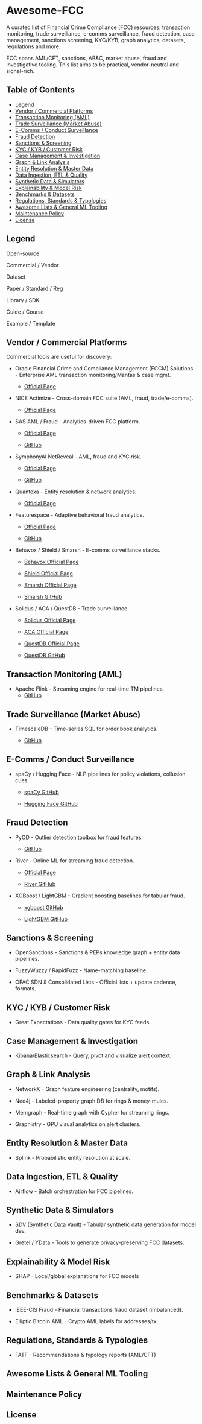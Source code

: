 # Awesome-FCC

A curated list of Financial Crime Compliance (FCC) resources: transaction monitoring, trade surveillance, e-comms surveillance, fraud detection, case management, sanctions screening, KYC/KYB, graph analytics, datasets, regulations and more.

FCC spans AML/CFT, sanctions, AB&C, market abuse, fraud and investigative tooling. This list aims to be practical, vendor-neutral and signal-rich.

## Table of Contents

- [Legend](#legend)
- [Vendor / Commercial Platforms](#vendor--commercial-platforms)
- [Transaction Monitoring (AML)](#transaction-monitoring-aml)
- [Trade Surveillance (Market Abuse)](#trade-surveillance-market-abuse)
- [E-Comms / Conduct Surveillance](#e-comms--conduct-surveillance)
- [Fraud Detection](#fraud-detection)
- [Sanctions & Screening](#sanctions--screening)
- [KYC / KYB / Customer Risk](#kyc--kyb--customer-risk)
- [Case Management & Investigation](#case-management--investigation)
- [Graph & Link Analysis](#graph--link-analysis)
- [Entity Resolution & Master Data](#entity-resolution--master-data)
- [Data Ingestion, ETL & Quality](#data-ingestion-etl--quality)
- [Synthetic Data & Simulators](#synthetic-data--simulators)
- [Explainability & Model Risk](#explainability--model-risk)
- [Benchmarks & Datasets](#benchmarks--datasets)
- [Regulations, Standards & Typologies](#regulations-standards--typologies)
- [Awesome Lists & General ML Tooling](#awesome-lists--general-ml-tooling)
- [Maintenance Policy](#maintenance-policy)
- [License](#license)

## Legend

Open-source

Commercial / Vendor

Dataset

Paper / Standard / Reg

Library / SDK

Guide / Course

Example / Template

## Vendor / Commercial Platforms

Commercial tools are useful for discovery:

- Oracle Financial Crime and Compliance Management (FCCM) Solutions - Enterprise AML transaction monitoring/Mantas & case mgmt.

	- <a href="https://www.oracle.com/financial-services/aml-financial-crime-compliance/" target="_blank" rel="noopener noreferrer">Official Page</a>

- NICE Actimize - Cross-domain FCC suite (AML, fraud, trade/e-comms).

	- <a href="https://www.niceactimize.com/" target="_blank" rel="noopener noreferrer">Official Page</a>

- SAS AML / Fraud - Analytics-driven FCC platform.

	- <a href="https://www.sas.com/en_us/home.html" target="_blank" rel="noopener noreferrer">Official Page</a>
	
	- <a href="https://github.com/sassoftware" target="_blank" rel="noopener noreferrer">GitHub</a>

- SymphonyAI NetReveal - AML, fraud and KYC risk.

	- <a href="https://www.symphonyai.com/financial-services/netreveal-transaction-monitoring/" target="_blank" rel="noopener noreferrer">Official Page</a>
	
	- <a href="https://github.com/symphonyai-accelerate" target="_blank" rel="noopener noreferrer">GitHub</a>

- Quantexa - Entity resolution & network analytics.

	- <a href="https://www.quantexa.com/" target="_blank" rel="noopener noreferrer">Official Page</a>

- Featurespace - Adaptive behavioral fraud analytics.

	- <a href="https://www.featurespace.com/" target="_blank" rel="noopener noreferrer">Official Page</a>
	
	- <a href="https://github.com/Featurespace" target="_blank" rel="noopener noreferrer">GitHub</a>

- Behavox / Shield / Smarsh - E-comms surveillance stacks.

	- <a href="https://www.behavox.com/" target="_blank" rel="noopener noreferrer">Behavox Official Page</a>
	
	- <a href="https://www.shieldfc.com/" target="_blank" rel="noopener noreferrer">Shield Official Page</a>
	
	- <a href="https://www.smarsh.com/" target="_blank" rel="noopener noreferrer">Smarsh Official Page</a>
	
	- <a href="https://github.com/smarsh" target="_blank" rel="noopener noreferrer">Smarsh GitHub</a>

- Solidus / ACA / QuestDB - Trade surveillance.

	- <a href="https://www.soliduslabs.com/solutions/trade-surveillance" target="_blank" rel="noopener noreferrer">Solidus Official Page</a>
	
	- <a href="https://www.acaglobal.com/technology/surveillance-monitoring/market-abuse-surveillance/" target="_blank" rel="noopener noreferrer">ACA Official Page</a>
	
	- <a href="https://questdb.com/glossary/real-time-trade-surveillance/" target="_blank" rel="noopener noreferrer">QuestDB Official Page</a>
	
	- <a href="https://github.com/questdb" target="_blank" rel="noopener noreferrer">QuestDB GitHub</a>

## Transaction Monitoring (AML)

- Apache Flink - Streaming engine for real-time TM pipelines. 
	- <a href="https://github.com/apache/flink" target="_blank" rel="noopener noreferrer">GitHub</a>

## Trade Surveillance (Market Abuse)

- TimescaleDB - Time-series SQL for order book analytics.

	- <a href="https://github.com/timescale/timescaledb" target="_blank" rel="noopener noreferrer">GitHub</a>

## E-Comms / Conduct Surveillance

- spaCy / Hugging Face - NLP pipelines for policy violations, collusion cues.

	- <a href="https://github.com/explosion/spaCy" target="_blank" rel="noopener noreferrer">spaCy GitHub</a>
	
	- <a href="https://github.com/huggingface" target="_blank" rel="noopener noreferrer">Hugging Face GitHub</a>

## Fraud Detection

- PyOD - Outlier detection toolbox for fraud features.

	- <a href="https://github.com/yzhao062/pyod" target="_blank" rel="noopener noreferrer">GitHub</a>

- River - Online ML for streaming fraud detection.

	- <a href="https://riverml.xyz/" target="_blank" rel="noopener noreferrer">Official Page</a>

	- <a href="https://github.com/online-ml/river" target="_blank" rel="noopener noreferrer">River GitHub</a>

- XGBoost / LightGBM - Gradient boosting baselines for tabular fraud.

	- <a href="https://github.com/dmlc/xgboost" target="_blank" rel="noopener noreferrer">xgboost GitHub</a>
	
	- <a href="https://github.com/microsoft/LightGBM" target="_blank" rel="noopener noreferrer">LightGBM GitHub</a>

## Sanctions & Screening

- OpenSanctions - Sanctions & PEPs knowledge graph + entity data pipelines.

- FuzzyWuzzy / RapidFuzz - Name-matching baseline.

- OFAC SDN & Consolidated Lists - Official lists + update cadence, formats.

## KYC / KYB / Customer Risk

- Great Expectations - Data quality gates for KYC feeds.

## Case Management & Investigation

- Kibana/Elasticsearch - Query, pivot and visualize alert context.

## Graph & Link Analysis

- NetworkX - Graph feature engineering (centrality, motifs).

- Neo4j - Labeled-property graph DB for rings & money-mules.

- Memgraph - Real-time graph with Cypher for streaming rings.

- Graphistry - GPU visual analytics on alert clusters.

## Entity Resolution & Master Data

- Splink - Probabilistic entity resolution at scale.

## Data Ingestion, ETL & Quality

- Airflow - Batch orchestration for FCC pipelines.

## Synthetic Data & Simulators

- SDV (Synthetic Data Vault) - Tabular synthetic data generation for model dev.

- Gretel / YData - Tools to generate privacy-preserving FCC datasets.

## Explainability & Model Risk

- SHAP - Local/global explanations for FCC models

## Benchmarks & Datasets

- IEEE-CIS Fraud - Financial transactions fraud dataset (imbalanced).

- Elliptic Bitcoin AML - Crypto AML labels for addresses/tx.

## Regulations, Standards & Typologies

- FATF - Recommendations & typology reports (AML/CFT)

## Awesome Lists & General ML Tooling

## Maintenance Policy

## License